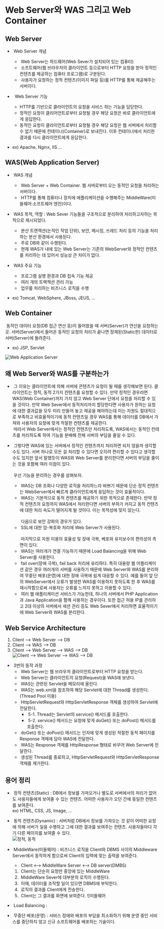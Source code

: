 # Web Server와 WAS 그리고 Web Container



## Web Server

- &nbsp;Web Server 개념
   - &nbsp;Web Server는 하드웨어(Web Sever가 설치되어 있는 컴퓨터)
   - &nbsp;소프트웨어(웹 브라우저의 클라이언트 등으로부터 HTTP 요청을 받아 정적인 컨텐츠를 제공하는 컴퓨터 프로그램)로 구분된다.
   - &nbsp;사용자가 요청하는 정적 컨텐츠(이미지 파일 등)를 HTTP를 통해 제공해주는 서버이다. 

- &nbsp; Web Server 기능
   - HTTP를 기반으로 클라이언트의 요청을 서비스 하는 기능을 담닫한다.
   - 정적인 요청이 클리어언트로부터 요청될 경우 해당 요청은 바로 클라이언트에게 응답한다.
   - 동적인 요청이 클라이언트로부터 요청될 경우 해당 요청은 웹 서버에서 처리할 수 없기 때문에 컨테이너(Container)로 보내진다. 이후 컨테이너에서 처리한 결과를 다시 클라이언트에게 응답한다.


- ex) Apache, Nginx, IIS ...


## WAS(Web Application Server)
- &nbsp;WAS 개념
   - &nbsp;Web Server + Web Container. 웹 서버로부터 오는 동적인 요청을 처리하는 서버이다.
   - &nbsp;HTTP를 통해 컴퓨터나 장치에 애플리케이션을 수행해주는 MiddleWare(미들웨어:소프트웨어 엔진)이다.

- &nbsp;WAS 목적, 역할 : Web Sever 기능들을 구조적으로 분리하여 처리하고자하는 목적으로 제시되었다.
   - &nbsp;분산 트랜잭션(논적인 작업 단위), 보안, 메시징, 쓰레드 처리 등의 기능을 처리하는 분산 환경에서 사용된다.
   - &nbsp;주로 DB와 같이 수행된다.
   - &nbsp;현재 WAS가 내에 있는 Web Server는 기존의 WebServer와 정적인 컨텐츠를 처리하는 데 있어서 성능상 큰 차이가 없다.

- &nbsp;WAS 주요 기능
   - &nbsp;프로그램 실행 환경과 DB 접속 기능 제공
   - &nbsp;여러 개의 트랙잭션 관리 가능
   - &nbsp;업무를 처리하는 비즈니스 로직을 수행
   
- ex) Tomcat, WebSphere, JBoss, JEUS, ...           


## Web Container
&nbsp;동적인 데이터 요청(DB 접근 연산 등)이 들어왔을 때 서버(Server)가 연산을 요청하는 곳.
서버(Server)에서 들어온 동적인 요청의 처리가 끝나면 정제된(Static한) 데이터로 서버(Server)에 돌려준다.
- ex) JSP, Servlet

![Web Application Server](https://gmlwjd9405.github.io/images/web/webserver-vs-was1.png)



## 왜 Web Server와 WAS를 구분하는가
- &nbsp;그 이유는 클라이언트에 의해 서버에 콘텐츠가 요청이 될 때를 생각해보면 된다. 클라이언트는 정적, 동적 2가지 컨텐츠를 요청할 수 있다. 만약 정적인 경우라면 WAS(Web Container)까지 가지 않고 Web Server 단에서 요청을 처리할 수 있을 것이다. 만약 Web Sever에서 동적처리까지 할당한다면 사용자가 원하는 요청에 대한 결과값을 모두 미리 만들어 놓고 제공을 해야하는데 이는 자원도 절대적으로 부족하고 비효율적이기에 동적 컨텐츠일 경우 WAS를 통해 데이터를 DB에서 가져와 사용자의 요청에 맞게 적절한 컨텐츠를 제공한다. <br>&nbsp;따라서 Web Server에서는 정적인 컨텐츠만 처리하도록, WAS에서는 동적인 컨테츠를 처리하도록 하여  기능을 분배해 전체 서버의 부담을 줄일 수 있다.

- &nbsp;그렇다면 WAS에 있는 서버에서 정적인 컨텐츠까지 처리하면 되지 않을까 생각할 수도 있다. 서버 하나로 모든 걸 처리할 수 있다면 오히려 편리할 수 있다고 생각할 수도 있지만 앞서 말했듯이 WAS와 Web Server를 분리한다면 서버의 부담을 줄이는 것을 포함해 여러 이점이 있다.<br><br>
&nbsp;우선 기능을 분리하는 경우를 살펴보자.
   - &nbsp;WAS는 DB 조회나 다양한 로직을 처리하느라 바쁘기 때문에 단순 정적 컨텐츠는 WebServer에서 빠르게 클라이언트에게 응답하는 것이 효율적이다.
   - &nbsp;WAS는 기본적으로 동적 컨텐츠를 제공하기 위한 목적으로 존재한다. 만약 정적 컨텐츠의 요청까지 WAS에서 처리한다면 서버의 부하가 커지고 동적 컨텐츠에 대한 처리 속도가 떨어지게 될 것이다. 이는 목적성에 맞지 않는다. 
<br><br>
&nbsp;다음으로 보안 강화의 경우가 있다.
   - &nbsp;SSL에 대한 암-복호화 처리에 Web Server가 사용된다.
<br><br>
&nbsp;마지막으로 자원 이용의 효율성 및 장애 극복, 베포와 유지보수의 편의성의 측면이 있다.
   - &nbsp;WAS는 여러개가 연결 가능하기 때문에 Load Balancing을 위해 Web Server를 사용한다.
   - &nbsp;fail over(장애 극복), fail back 처리에 유리하다. 특히 대용량 웹 어플리케이션 같은 경우 여러개의 서버를 사용하기 때문에 Web Server와 WAS를 분리하여 무중단 배포(운영)에 대한 장애 극복에 쉽게 대응할 수 있다. 예를 들어 앞 단의 WebServer에서 오류가 발생한 WAS를 이용하지 못하도록 한 후 WAS를 재시작함으로써 사용자는 오류를 느끼지 못하고 이용할 수 있다.
   - &nbsp;여러 웹 애플리케이션 서비스가 가능한데, 하나의 서버에서 PHP Application과 Java Application을 함께 사용하는 경우이다. 또한 접근 허용 IP를 관리하고 2대 이상의 서버에서 세션 관리 등도 Web Sever에서 처리하면 효율적이기에 Web Server와 WAS를 분리한다.

## Web Service Architecture
1. Client --> Web Server --> DB
2. Client --> WAS --> DB
3. Client --> Web Server --> WAS --> DB
![Client --> Web Server --> WAS --> DB](https://gmlwjd9405.github.io/images/web/web-service-architecture.png)

- &nbsp;3번의 동작 과정
   - &nbsp;Web Server는 웹 브라우저 클라이언트로부터 HTTP 요청을 받는다.
   - &nbsp;Web Server는 클라이언트의 요청(Request)을 WAS에 보낸다.
   - &nbsp;WAS는 관련된 Servlet을 메모리에 올린다.
   - &nbsp;WAS는 web.xml을 참조하여 해당 Servlet에 대한 Thread를 생성한다. (Thread Pool 이용)
   - &nbsp;HttpServletRequest와 HttpServletResponse 객체를 생성하여 Servlet에 전달한다.
      - &nbsp;5-1. Thread는 Servlet의 service() 메서드를 호출한다.
      - &nbsp;5-2. service() 메서드는 요청에 맞게 doGet() 또는 doPost() 메서드를 호출한다.
   - &nbsp;doGet() 또는 doPost() 메서드는 인자에 맞게 생성된 적절한 동적 페이지를 Response 객체에 담아 WAS에 전달한다.
   - &nbsp;WAS는 Response 객체를 HttpResponse 형태로 바꾸어 Web Server에 전달한다.
   - &nbsp;생성된 Thread를 종료하고, HttpServletRequest와 HttpServletResponse 객체를 제거한다.



## 용어 정리

- &nbsp;정적 컨텐츠(Static) : DB에서 정보를 가져오거나 별도로 서버에서의 처리가 없어도 사용자들에게 보여줄 수 있는 컨텐츠. 어떠한 사용자가 오던 간에 동일한 컨텐츠를 보여준다.     
ex) HTML, CSS, JS, Image, ...

- &nbsp;동적 컨텐츠(Dynamic) : 서버처럼 DB에서 정보를 가져오는 것 같이 어떠한 요청에 의해 서버가 일을 수행하고 그에 대한 결과를 보여주는 컨텐츠. 사용자들마다 각기 다른 페이지를 보여줄 수 있다.     
![정적, 동적](https://gmlwjd9405.github.io/images/web/static-vs-dynamic.png)

- &nbsp;MiddleWare(미들웨어) : 비즈니스 로직을 Client와 DBMS 사이의 Middleware Server에서 동작하게 함으로써 Client의 입력에 맞는 출력을 보여준다.
   - &nbsp;Client <--> MiddleWare Server <--> DB server(DMBS)
   1. &nbsp;Client는 단순히 요청만 중앙에 있는 MiddleWare
   2. &nbsp;MiddleWare Sever에 대부분의 로직이 수행된다.
   3. &nbsp;이때, 데이터를 조작할 일이 있으면 DBMS에 부탁한다.
   4. &nbsp;로직의 결과를 Client에게 전송한다.
   5. &nbsp;Client는 그 결과를 화면에 보여준다. 
![미들웨어

- &nbsp;Load Balancing : 

- &nbsp;무중단 배포(운영) : 서비스 장애와 배포의 부담을 최소화하기 위해 운영 중인 서비스를 중단하지 않고 신규 소프트웨어를 배포하는 기술이다.
